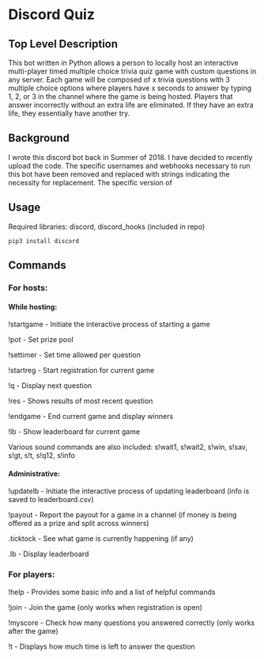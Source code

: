 # Discord Quiz

## Top Level Description
This bot written in Python allows a person to locally host an interactive multi-player timed multiple choice trivia quiz game with custom questions in any server. Each game will be composed of x trivia questions with 3 multiple choice options where players have x seconds to answer by typing 1, 2, or 3 in the channel where the game is being hosted. Players that answer incorrectly without an extra life are eliminated. If they have an extra life, they essentially have another try.

## Background
I wrote this discord bot back in Summer of 2018. I have decided to recently upload the code. The specific usernames and webhooks necessary to run this bot have been removed and replaced with strings indicating the necessity for replacement. The specific version of 

## Usage
Required libraries: discord, discord_hooks (included in repo)
``` 
pip3 install discord 
```

## Commands
### For hosts:
#### While hosting:

!startgame - Initiate the interactive process of starting a game

!pot - Set prize pool

!settimer - Set time allowed per question

!startreg - Start registration for current game

!q - Display next question

!res - Shows results of most recent question

!endgame - End current game and display winners

!lb - Show leaderboard for current game

Various sound commands are also included: s!wait1, s!wait2, s!win, s!sav, s!gt, s!t, s!q12, s!info

#### Administrative:

!updatelb - Initiate the interactive process of updating leaderboard (info is saved to leaderboard.csv)

!payout - Report the payout for a game in a channel (if money is being offered as a prize and split across winners)

.ticktock - See what game is currently happening (if any)

.lb - Display leaderboard

### For players:
!help - Provides some basic info and a list of helpful commands

!join - Join the game (only works when registration is open)

!myscore - Check how many questions you answered correctly (only works after the game)

!t - Displays how much time is left to answer the question

